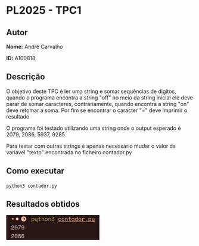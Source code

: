 
# PL2025 - TPC1

## Autor

**Nome:** André Carvalho

**ID:** A100818

## Descrição
O objetivo deste TPC é ler uma string e somar sequências de digitos, quando o programa encontra a string "off" no meio da string inicial ele deve parar de somar caracteres, contrariamente, quando encontra a string "on" deve retomar a soma. Por fim se encontrar o caracter "=" deve imprimir o resultado  

O programa foi testado utilizando uma string onde o output esperado é 2079, 2086, 5937, 9285.

Para testar com outras strings é apenas necessário mudar o valor da variável "texto" encontrada no ficheiro contador.py

## Como executar
`python3 contador.py`

## Resultados obtidos
![Texto alternativo](Results.png)